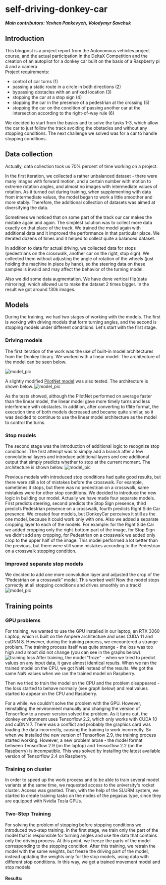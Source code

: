 # self-driving-donkey-car

_**Main contributors: Yevhen Pankevych, Volodymyr Savchuk**_

## Introduction 

This blogpost is a project report from the Autonomous vehicles project course, and the actual participation 
in the DeltaX Competition and the creation of an autopilot for a donkey car built on the basis of a Raspberry pi 4 and a camera.  
Project requirements:
 * control of car turns (1)
 * passing a static route in a circle in both directions (2)
 * bypassing obstacles with an unfixed location (3)
 * stopping the car at a stop sign (4)
 * stopping the car in the presence of a pedestrian at the crossing (5)
 * stopping the car on the condition of passing another car at the intersection according to the right-of-way rule (6)

We decided to start from the basics and to solve the tasks 1-3, which allow the car to just follow the 
track avoiding the obstacles and without any stopping conditions. The next challenge we solved was for a car to handle stopping conditions. 


## Data collection

Actually, data collection took us 70% percent of time working on a project. 

In the first iteration, we collected a rather unbalanced dataset - there were many images with forward motion, and a certain number with motion to extreme rotation angles, and almost no images with intermediate values ​​of rotation. As it turned out during training, when supplementing with data from intermediate values, the model began to work a little smoother and more stably. Therefore, the additional collection of datasets was aimed at diversifying the data.

Sometimes we noticed that on some part of the track our car makes the mistake again and again. The simplest solution was to collect more data exactly on that place of the track. We trained the model again with additional data and it improved the performance in that particular place. We iterated dozens of times and it helped to collect quite a balanced dataset.

In addition to data for actual driving, we collected data for stops (pedestrians on the crosswalk, another car on the right, stop sign). We collected them without adjusting the angle of rotation of the wheels (just holding the machine in place by hand), so the steering data on these samples is invalid and may affect the behavior of the turning model.

Also we did some data augmentation. We have done vertical flip(data mirroring), which allowed us to make the dataset 2 times bigger. In the result we got around 130k images.

## Models

During the training, we had two stages of working with the models. 
The first is working with driving models that form turning angles, 
and the second is stopping models under different conditions. 
Let's start with the first stage.

### Driving models

The first iteration of the work was the use of built-in model architectures from the Donkey library. We worked with a linear model. The architecture of the model can be seen below.

![model_pic]()

A slightly modified [PilotNet model](https://github.com/lhzlhz/PilotNet) was also tested. The architecture is shown below.
![model_pic]()

As the tests showed, although the PilotNet performed on average faster than the linear model, the linear model gave more timely turns and less interference with obstacles. In addition, after converting to tflite format, the execution time of both models decreased and became quite similar, so it was decided to continue to use the linear model architecture as the model to control the turns.

### Stop models

The second stage was the introduction of additional logic to recognize stop conditions. The first attempt was to simply add a branch after a few convolutional layers and introduce additional layers and one additional output that simply predicts whether to stop at the current moment. The architecture is shown below.
![model_pic]()

Previous models with introduced stop conditions had quite good results, but there were still a lot of mistakes before the crosswalk. For example, sometimes it stops, but there was no pedestrian on a crosswalk, same mistakes were for other stop conditions. We decided to introduce the new logic in building our model. Actually we have made four separate models. First predicts steering, second predicts the Stop Sign presence, third predicts Pedestrian presence on a crosswalk, fourth predicts Right Side Car presence. We created four models, but DonkeyCar perceives it still as the one model, because it could work only with one. Also we added a separate cropping layer to each of the models. For example: for the Right Side Car we added cropping only the right-bottom part of the image, for Stop Sign we didn’t add any cropping, for Pedestrian on a crosswalk we added only crop to the upper half of the image. This model performed a lot better than the previous, but there were still some mistakes according to the Pedestrian on a crosswalk stopping condition.

### Improved separate stop models
We decided to add one more convolution layer and adjusted the crop of the “Pedestrian on a crosswalk” model. This worked well! Now the model stops correctly at all stopping conditions and drives smoothly on a track!
![model_pic]()


## Training points

### GPU problems
For training, we wanted to use the GPU installed in our laptop, an RTX 3060 Laptop, which is built on the Ampere architecture and uses CUDA 11 and cuDNN 8. However, during the training process, we encountered a strange problem. The training process itself was quite strange - the loss was too high and almost did not change (you can see in the graphs below).
![training loss]()
After training, the model "froze" - when we tried to predict values ​​on any input data, it gave almost identical results. When we ran the trained model on the CPU, we got NaN instead of the results. We got the same NaN values when we ran the trained model on Raspberry.

Then we tried to train the model on the CPU and the problem disappeared - the loss started to behave normally (see graph below) and real values started to appear on the CPU and Raspberry.

For a while, we couldn't solve the problem with the GPU. However, reinstalling the environment manually and changing the version of Tensorflow to a newer version solved the problem. As it turns out, the donkey environment uses Tensorflow 2.2, which only works with CUDA 10 and cuDNN 7. There was a conflict and probably the graphics card was loading the data incorrectly, causing the training to work incorrectly. So when we installed the new version of Tensorflow 2.9, the training process started working. However, a new problem arose - the model format between Tensorflow 2.9 (on the laptop) and Tensorflow 2.2 (on the Raspberry) is incompatible. This was solved by installing the latest available version of Tensorflow 2.4 on Raspberry.

### Training on cluster 

In order to speed up the work process and to be able to train several model variants at the same time, we requested access to the university's rocket cluster.  Access was granted. Then, with the help of the SLURM system, we started to create training tasks on the nodes of the pegasus type, since they are equipped with Nvidia Tesla GPUs.

### Two-Step Training

For solving the problem of stopping before stopping conditions we introduced two-step training. In the first stage, we train only the part of the model that is responsible for turning angles and use the data that contains only the driving process. At this point, we freeze the parts of the model corresponding to the stopping condition. After this training, we retrain the model with the same weights, but freeze the driving part of the model, instead updating the weights only for the stop models, using data with different stop conditions. In this way, we get a trained movement model and stop models.

#### Results:
